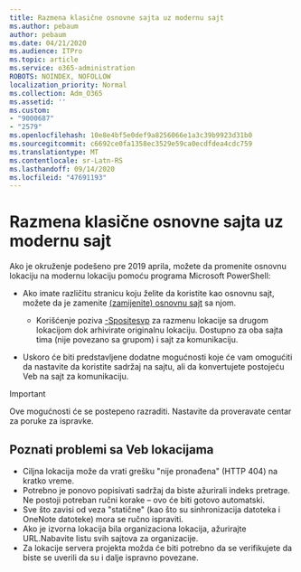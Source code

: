 ```yaml
---
title: Razmena klasične osnovne sajta uz modernu sajt
ms.author: pebaum
author: pebaum
ms.date: 04/21/2020
ms.audience: ITPro
ms.topic: article
ms.service: o365-administration
ROBOTS: NOINDEX, NOFOLLOW
localization_priority: Normal
ms.collection: Adm_O365
ms.assetid: ''
ms.custom:
- "9000687"
- "2579"
ms.openlocfilehash: 10e8e4bf5e0def9a8256066e1a3c39b9923d31b0
ms.sourcegitcommit: c6692ce0fa1358ec3529e59ca0ecdfdea4cdc759
ms.translationtype: MT
ms.contentlocale: sr-Latn-RS
ms.lasthandoff: 09/14/2020
ms.locfileid: "47691193"
---
```

# <a name="swap-your-classic-root-site-with-a-modern-site"></a>Razmena klasične osnovne sajta uz modernu sajt

Ako je okruženje podešeno pre 2019 aprila, možete da promenite osnovnu lokaciju na modernu lokaciju pomoću programa Microsoft PowerShell:

- Ako imate različitu stranicu koju želite da koristite kao osnovnu sajt, možete da je zamenite [(zamijenite) osnovnu sajt](https://docs.microsoft.com/sharepoint/modern-root-site) sa njom. 
    - Korišćenje poziva [-Spositesvp](https://docs.microsoft.com/powershell/module/sharepoint-online/invoke-spositeswap?view=sharepoint-ps) za razmenu lokacije sa drugom lokacijom dok arhivirate originalnu lokaciju. Dostupno za oba sajta tima (nije povezano sa grupom) i sajt za komunikaciju. 

- Uskoro će biti predstavljene dodatne mogućnosti koje će vam omogućiti da nastavite da koristite sadržaj na sajtu, ali da konvertujete postojeću Veb na sajt za komunikaciju. 
>[!Important]
>Ove mogućnosti će se postepeno razraditi. Nastavite da proveravate centar za poruke za ispravke. 

## <a name="known-issues-with-swapping-sites"></a>Poznati problemi sa Veb lokacijama

- Ciljna lokacija može da vrati grešku "nije pronađena" (HTTP 404) na kratko vreme.
- Potrebno je ponovo popisivati sadržaj da biste ažurirali indeks pretrage. Ne postoji potreban ručni korake – ovo će biti gotovo automatski.
- Sve što zavisi od veza "statične" (kao što su sinhronizacija datoteka i OneNote datoteke) mora se ručno ispraviti.
- Ako je izvorna lokacija bila organizaciona lokacija, ažurirajte URL.Nabavite listu svih sajtova za organizacije.
- Za lokacije servera projekta možda će biti potrebno da se verifikujete da biste se uverili da su i dalje ispravno povezane.
